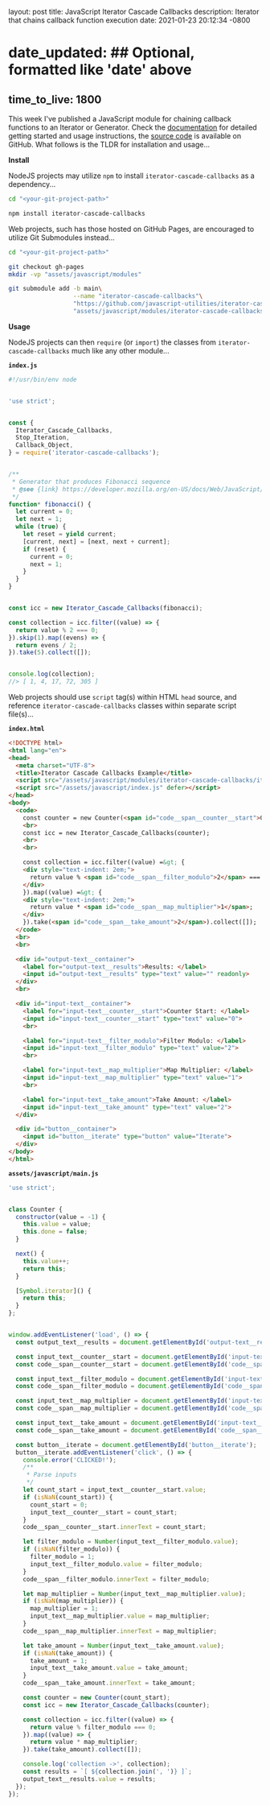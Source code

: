 layout: post
title: JavaScript Iterator Cascade Callbacks
description: Iterator that chains callback function execution
date: 2021-01-23 20:12:34 -0800
# date_updated:  ## Optional, formatted like 'date' above
time_to_live: 1800
---


This week I've published a JavaScript module for chaining callback functions to an Iterator or Generator. Check the [documentation][link__documentation] for detailed getting started and usage instructions, the [source code][link__source] is available on GitHub. What follows is the TLDR for installation and usage...



**Install**


NodeJS projects may utilize `npm` to install `iterator-cascade-callbacks` as a dependency...


```bash
cd "<your-git-project-path>"

npm install iterator-cascade-callbacks
```


Web projects, such has those hosted on GitHub Pages, are encouraged to utilize Git Submodules instead...


```bash
cd "<your-git-project-path>"

git checkout gh-pages
mkdir -vp "assets/javascript/modules"

git submodule add -b main\
                  --name "iterator-cascade-callbacks"\
                  "https://github.com/javascript-utilities/iterator-cascade-callbacks.git"\
                  "assets/javascript/modules/iterator-cascade-callbacks"
```


**Usage**


NodeJS projects can then `require` (or `import`) the classes from `iterator-cascade-callbacks` much like any other module...


**`index.js`**


```javascript
#!/usr/bin/env node


'use strict';


const {
  Iterator_Cascade_Callbacks,
  Stop_Iteration,
  Callback_Object,
} = require('iterator-cascade-callbacks');


/**
 * Generator that produces Fibonacci sequence
 * @see {link} https://developer.mozilla.org/en-US/docs/Web/JavaScript/Guide/Iterators_and_Generators
 */
function* fibonacci() {
  let current = 0;
  let next = 1;
  while (true) {
    let reset = yield current;
    [current, next] = [next, next + current];
    if (reset) {
      current = 0;
      next = 1;
    }
  }
}


const icc = new Iterator_Cascade_Callbacks(fibonacci);

const collection = icc.filter((value) => {
  return value % 2 === 0;
}).skip(1).map((evens) => {
  return evens / 2;
}).take(5).collect([]);


console.log(collection);
//> [ 1, 4, 17, 72, 305 ]
```


Web projects should use `script` tag(s) within HTML `head` source, and reference `iterator-cascade-callbacks` classes within separate script file(s)...


**`index.html`**


```html
<!DOCTYPE html>
<html lang="en">
<head>
  <meta charset="UTF-8">
  <title>Iterator Cascade Callbacks Example</title>
  <script src="/assets/javascript/modules/iterator-cascade-callbacks/iterator-cascade-callbacks.js" defer></script>
  <script src="/assets/javascript/index.js" defer></script>
</head>
<body>
  <code>
    const counter = new Counter(<span id="code__span__counter__start">0</span>);
    <br>
    const icc = new Iterator_Cascade_Callbacks(counter);
    <br>
    <br>

    const collection = icc.filter((value) =&gt; {
    <div style="text-indent: 2em;">
      return value % <span id="code__span__filter_modulo">2</span> === 0;
    </div>
    }).map((value) =&gt; {
    <div style="text-indent: 2em;">
      return value * <span id="code__span__map_multiplier">1</span>;
    </div>
    }).take(<span id="code__span__take_amount">2</span>).collect([]);
  </code>
  <br>
  <br>

  <div id="output-text__container">
    <label for="output-text__results">Results: </label>
    <input id="output-text__results" type="text" value="" readonly>
  </div>
  <br>

  <div id="input-text__container">
    <label for="input-text__counter__start">Counter Start: </label>
    <input id="input-text__counter__start" type="text" value="0">
    <br>

    <label for="input-text__filter_modulo">Filter Modulo: </label>
    <input id="input-text__filter_modulo" type="text" value="2">
    <br>

    <label for="input-text__map_multiplier">Map Multiplier: </label>
    <input id="input-text__map_multiplier" type="text" value="1">
    <br>

    <label for="input-text__take_amount">Take Amount: </label>
    <input id="input-text__take_amount" type="text" value="2">
  </div>

  <div id="button__container">
    <input id="button__iterate" type="button" value="Iterate">
  </div>
</body>
</html>
```


**`assets/javascript/main.js`**


```javascript
'use strict';


class Counter {
  constructor(value = -1) {
    this.value = value;
    this.done = false;
  }

  next() {
    this.value++;
    return this;
  }

  [Symbol.iterator]() {
    return this;
  }
};


window.addEventListener('load', () => {
  const output_text__results = document.getElementById('output-text__results');

  const input_text__counter__start = document.getElementById('input-text__counter__start');
  const code__span__counter__start = document.getElementById('code__span__counter__start');

  const input_text__filter_modulo = document.getElementById('input-text__filter_modulo');
  const code__span__filter_modulo = document.getElementById('code__span__filter_modulo');

  const input_text__map_multiplier = document.getElementById('input-text__map_multiplier');
  const code__span__map_multiplier = document.getElementById('code__span__map_multiplier');

  const input_text__take_amount = document.getElementById('input-text__take_amount');
  const code__span__take_amount = document.getElementById('code__span__take_amount');

  const button__iterate = document.getElementById('button__iterate');
  button__iterate.addEventListener('click', () => {
    console.error('CLICKED!');
    /**
     * Parse inputs
     */
    let count_start = input_text__counter__start.value;
    if (isNaN(count_start)) {
      count_start = 0;
      input_text__counter__start = count_start;
    }
    code__span__counter__start.innerText = count_start;

    let filter_modulo = Number(input_text__filter_modulo.value);
    if (isNaN(filter_modulo)) {
      filter_modulo = 1;
      input_text__filter_modulo.value = filter_modulo;
    }
    code__span__filter_modulo.innerText = filter_modulo;

    let map_multiplier = Number(input_text__map_multiplier.value);
    if (isNaN(map_multiplier)) {
      map_multiplier = 1;
      input_text__map_multiplier.value = map_multiplier;
    }
    code__span__map_multiplier.innerText = map_multiplier;

    let take_amount = Number(input_text__take_amount.value);
    if (isNaN(take_amount)) {
      take_amount = 1;
      input_text__take_amount.value = take_amount;
    }
    code__span__take_amount.innerText = take_amount;

    const counter = new Counter(count_start);
    const icc = new Iterator_Cascade_Callbacks(counter);

    const collection = icc.filter((value) => {
      return value % filter_modulo === 0;
    }).map((value) => {
      return value * map_multiplier;
    }).take(take_amount).collect([]);

    console.log('collection ->', collection);
    const results = `[ ${collection.join(', ')} ]`;
    output_text__results.value = results;
  });
});
```



[link__documentation]: https://github.com/javascript-utilities/iterator-cascade-callbacks/blob/main/.github/README.md "Repository documentation"

[link__source]: https://github.com/javascript-utilities/iterator-cascade-callbacks "Repository source code"

